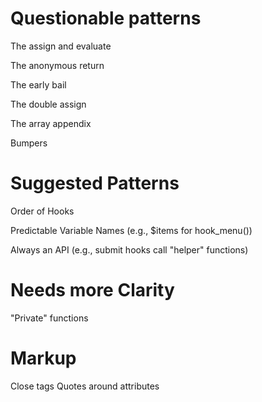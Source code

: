 Questionable patterns
=====================

The assign and evaluate

The anonymous return

The early bail

The double assign

The array appendix

Bumpers

Suggested Patterns
==================

Order of Hooks

Predictable Variable Names (e.g., $items for hook_menu())

Always an API (e.g., submit hooks call "helper" functions)

Needs more Clarity
==================

"Private" functions

Markup
======

Close tags
Quotes around attributes
